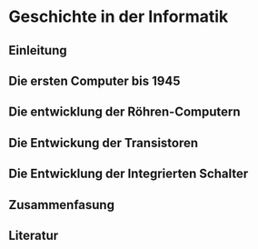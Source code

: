 # Geschichte in der Informatik

## Einleitung

## Die ersten Computer bis 1945

## Die entwicklung der Röhren-Computern

## Die Entwickung der Transistoren

## Die Entwicklung der Integrierten Schalter

## Zusammenfasung

## Literatur

